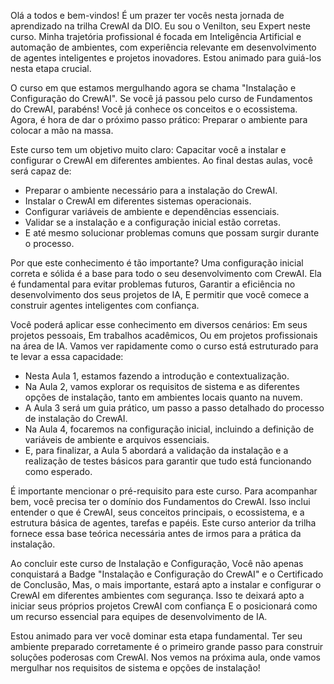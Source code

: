 Olá a todos e bem-vindos! É um prazer ter vocês nesta jornada de aprendizado na trilha CrewAI da DIO. Eu sou o Venilton, seu Expert neste curso. Minha trajetória profissional é focada em Inteligência Artificial e automação de ambientes, com experiência relevante em desenvolvimento de agentes inteligentes e projetos inovadores. Estou animado para guiá-los nesta etapa crucial.

O curso em que estamos mergulhando agora se chama "Instalação e Configuração do CrewAI". Se você já passou pelo curso de Fundamentos do CrewAI, parabéns! Você já conhece os conceitos e o ecossistema. Agora, é hora de dar o próximo passo prático: Preparar o ambiente para colocar a mão na massa.

Este curso tem um objetivo muito claro: Capacitar você a instalar e configurar o CrewAI em diferentes ambientes. Ao final destas aulas, você será capaz de:
 - Preparar o ambiente necessário para a instalação do CrewAI.
- Instalar o CrewAI em diferentes sistemas operacionais.
- Configurar variáveis de ambiente e dependências essenciais.
- Validar se a instalação e a configuração inicial estão corretas.
- E até mesmo solucionar problemas comuns que possam surgir durante o processo.

Por que este conhecimento é tão importante? Uma configuração inicial correta e sólida é a base para todo o seu desenvolvimento com CrewAI. Ela é fundamental para evitar problemas futuros, Garantir a eficiência no desenvolvimento dos seus projetos de IA, E permitir que você comece a construir agentes inteligentes com confiança.

Você poderá aplicar esse conhecimento em diversos cenários: Em seus projetos pessoais, Em trabalhos acadêmicos, Ou em projetos profissionais na área de IA.
Vamos ver rapidamente como o curso está estruturado para te levar a essa capacidade:
- Nesta Aula 1, estamos fazendo a introdução e contextualização.
- Na Aula 2, vamos explorar os requisitos de sistema e as diferentes opções de instalação, tanto em ambientes locais quanto na nuvem.
- A Aula 3 será um guia prático, um passo a passo detalhado do processo de instalação do CrewAI.
- Na Aula 4, focaremos na configuração inicial, incluindo a definição de variáveis de ambiente e arquivos essenciais.
- E, para finalizar, a Aula 5 abordará a validação da instalação e a realização de testes básicos para garantir que tudo está funcionando como esperado.

É importante mencionar o pré-requisito para este curso. Para acompanhar bem, você precisa ter o domínio dos Fundamentos do CrewAI. Isso inclui entender o que é CrewAI, seus conceitos principais, o ecossistema, e a estrutura básica de agentes, tarefas e papéis. Este curso anterior da trilha fornece essa base teórica necessária antes de irmos para a prática da instalação.

Ao concluir este curso de Instalação e Configuração, Você não apenas conquistará a Badge "Instalação e Configuração do CrewAI" e o Certificado de Conclusão, Mas, o mais importante, estará apto a instalar e configurar o CrewAI em diferentes ambientes com segurança. Isso te deixará apto a iniciar seus próprios projetos CrewAI com confiança E o posicionará como um recurso essencial para equipes de desenvolvimento de IA.

Estou animado para ver você dominar esta etapa fundamental. Ter seu ambiente preparado corretamente é o primeiro grande passo para construir soluções poderosas com CrewAI.
Nos vemos na próxima aula, onde vamos mergulhar nos requisitos de sistema e opções de instalação!
